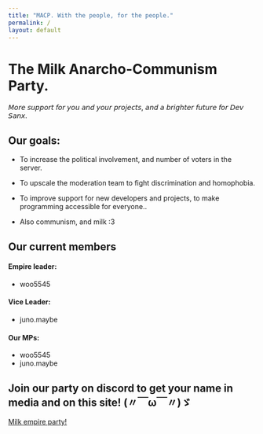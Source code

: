 ```yaml
---
title: "MACP. With the people, for the people."
permalink: /
layout: default
---
```

# The Milk Anarcho-Communism Party. 



𝘔𝘰𝘳𝘦 𝘴𝘶𝘱𝘱𝘰𝘳𝘵 𝘧𝘰𝘳 𝘺𝘰𝘶 𝘢𝘯𝘥 𝘺𝘰𝘶𝘳 𝘱𝘳𝘰𝘫𝘦𝘤𝘵𝘴, 𝘢𝘯𝘥 𝘢 𝘣𝘳𝘪𝘨𝘩𝘵𝘦𝘳 𝘧𝘶𝘵𝘶𝘳𝘦 𝘧𝘰𝘳 𝘋𝘦𝘷 𝘚𝘢𝘯𝘹.



## Our goals:

- To increase the political involvement, and number of voters in the server. 

- To upscale the moderation team to fight discrimination and homophobia.

- To improve support for new developers and projects, to make programming accessible for everyone..

- Also communism, and milk :3







## Our current members 

#### Empire leader:

- woo5545

#### Vice Leader:

- juno.maybe 


#### Our MPs:
- woo5545
- juno.maybe 


## Join our party on discord to get your name in media and on this site! (〃￣ω￣〃)ゞ

[Milk empire party!](https://discord.gg/S3H87ezeDr)
